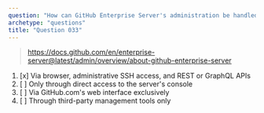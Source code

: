 ```yaml
---
question: "How can GitHub Enterprise Server's administration be handled?"
archetype: "questions"
title: "Question 033"
---
```


> https://docs.github.com/en/enterprise-server@latest/admin/overview/about-github-enterprise-server
1. [x] Via browser, administrative SSH access, and REST or GraphQL APIs
1. [ ] Only through direct access to the server's console
1. [ ] Via GitHub.com's web interface exclusively
1. [ ] Through third-party management tools only
